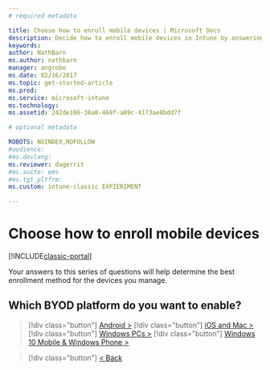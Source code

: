 ```yaml
---
# required metadata

title: Choose how to enroll mobile devices | Microsoft Docs
description: Decide how to enroll mobile devices in Intune by answering a few simple questions
keywords:
author: NathBarnms.author: nathbarn
manager: angrobe
ms.date: 02/16/2017
ms.topic: get-started-article
ms.prod:
ms.service: microsoft-intune
ms.technology:
ms.assetid: 242de106-36a0-469f-a89c-4173ae8bdd7f

# optional metadata

ROBOTS: NOINDEX,NOFOLLOW
#audience:
#ms.devlang:
ms.reviewer: dagerrit
#ms.suite: ems
#ms.tgt_pltfrm:
ms.custom: intune-classic EXPIERIMENT

---
```

# Choose how to enroll mobile devices

[!INCLUDE[classic-portal](../includes/classic-portal.md)]

Your answers to this series of questions will help determine the best enrollment method for the devices you manage.

## **Which BYOD platform do you want to enable?**

> [!div class="button"]
[Android >](/intune/deploy-use/set-up-android-management-with-microsoft-intune)
> [!div class="button"]
[iOS and Mac >](/intune/deploy-use/set-up-ios-and-mac-management-with-microsoft-intune)
> [!div class="button"]
[Windows PCs >](/intune/deploy-use/set-up-windows-device-management-with-microsoft-intune)
> [!div class="button"]
[Windows 10 Mobile & Windows Phone >](/intune/deploy-use/set-up-windows-phone-management-with-microsoft-intune)


> [!div class="button"]
[< Back](choose-how-to-enroll-devices1.md)
